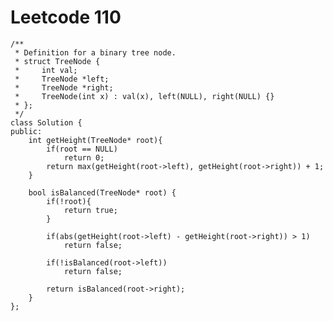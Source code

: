 # Leetcode 110
    /**
     * Definition for a binary tree node.
     * struct TreeNode {
     *     int val;
     *     TreeNode *left;
     *     TreeNode *right;
     *     TreeNode(int x) : val(x), left(NULL), right(NULL) {}
     * };
     */
    class Solution {
    public:
        int getHeight(TreeNode* root){
            if(root == NULL)
                return 0;
            return max(getHeight(root->left), getHeight(root->right)) + 1;
        }

        bool isBalanced(TreeNode* root) {
            if(!root){
                return true;
            }

            if(abs(getHeight(root->left) - getHeight(root->right)) > 1)
                return false;

            if(!isBalanced(root->left))
                return false;

            return isBalanced(root->right);
        }
    };
